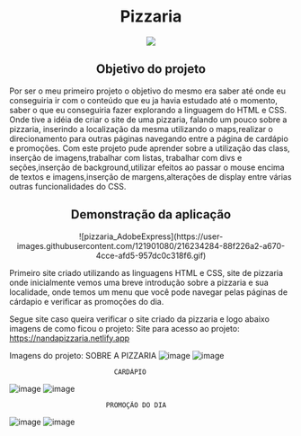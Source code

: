 <h1 align="center">Pizzaria</h1>

<p align="center">
<img src="https://img.shields.io/badge/Status-Conclu%C3%ADdo-brightgreen"/>
</p>

<h2 align="center"> 
    Objetivo do projeto
</h2>

Por ser o meu primeiro projeto o objetivo do mesmo era saber até onde eu conseguiria ir com o conteúdo que eu ja havia estudado até o momento, saber o que eu conseguiria fazer explorando a linguagem do HTML e CSS.
Onde tive a idéia de criar o site de uma pizzaria, falando um pouco sobre a pizzaria, inserindo a localização da mesma utilizando o maps,realizar o direcionamento para outras páginas navegando entre a página de cardápio e promoções.
Com este projeto pude aprender sobre a utilização das class, inserção de imagens,trabalhar com listas, trabalhar com divs e seções,inserção de background,utilizar efeitos ao passar o mouse encima de textos e imagens,inserção de margens,alterações de display entre várias outras funcionalidades do CSS.

<h2 align="center"> 
    Demonstração da aplicação
</h2>

<p align="center">
![pizzaria_AdobeExpress](https://user-images.githubusercontent.com/121901080/216234284-88f226a2-a670-4cce-afd5-957dc0c318f6.gif)
</p>



Primeiro site criado utilizando as linguagens HTML e CSS, site de pizzaria onde inicialmente vemos uma breve introdução sobre a pizzaria e sua localidade, onde temos um menu que você pode navegar pelas páginas de cárdapio e verificar as promoções do dia.

Segue site caso queira verificar o site criado da pizzaria e logo abaixo imagens de como ficou o projeto:
Site para acesso ao projeto: https://nandapizzaria.netlify.app

Imagens do projeto:
                          SOBRE A PIZZARIA
![image](https://user-images.githubusercontent.com/121901080/213079587-526539a8-a340-474a-bc49-2f57ae536809.png)
![image](https://user-images.githubusercontent.com/121901080/213079667-b1ea88dc-d767-49ef-ac2a-ae597e260fc8.png)

                              CARDÁPIO
![image](https://user-images.githubusercontent.com/121901080/213079724-349fe807-92ca-4cc6-b08a-b70f59c93ae5.png)
![image](https://user-images.githubusercontent.com/121901080/213079746-b54389f0-1266-4002-be69-e2d49e1129bb.png)

                            PROMOÇÃO DO DIA
![image](https://user-images.githubusercontent.com/121901080/213079833-a350ee2d-f337-4e53-a2fa-737315141564.png)
![image](https://user-images.githubusercontent.com/121901080/213079890-ad1e4608-20b5-4897-bcf8-3654692adedb.png)
                            


